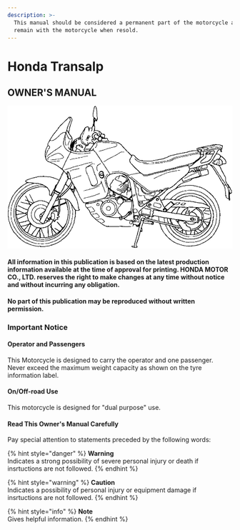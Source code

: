 ```yaml
---
description: >-
  This manual should be considered a permanent part of the motorcycle and should
  remain with the motorcycle when resold.
---
```


# Honda Transalp

## OWNER'S MANUAL

![](.gitbook/assets/owners-000.png)

#### All information in this publication is based on the latest production information available at the time of approval for printing. HONDA MOTOR CO., LTD. reserves the right to make changes at any time without notice and without incurring any obligation.

#### No part of this publication may be reproduced without written permission.

### Important Notice

#### Operator and Passengers

This Motorcycle is designed to carry the operator and one passenger. Never exceed the maximum weight capacity as shown on the tyre information label.

#### On/Off-road Use

This motorcycle is designed for "dual purpose" use.

#### Read This Owner's Manual Carefully

Pay special attention to statements preceded by the following words:

{% hint style="danger" %}
**Warning**  
Indicates a strong possibility of severe personal injury or death if insrtuctions are not followed.
{% endhint %}

{% hint style="warning" %}
**Caution**  
Indicates a possibility of personal injury or equipment damage if insrtuctions are not followed.
{% endhint %}

{% hint style="info" %}
**Note**  
Gives helpful information.
{% endhint %}

